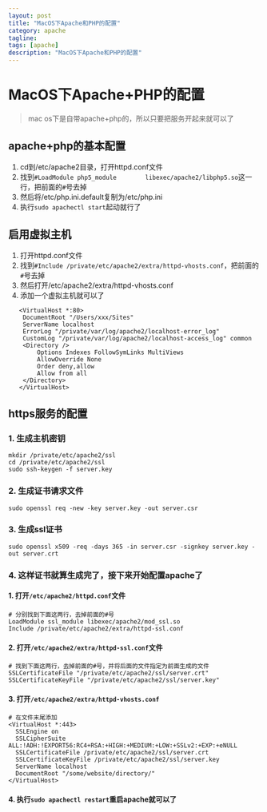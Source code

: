 ```yaml
---
layout: post
title: "MacOS下Apache和PHP的配置"
category: apache
tagline: 
tags: [apache]
description: "MacOS下Apache和PHP的配置"
---
```


# MacOS下Apache+PHP的配置
> mac os下是自带apache+php的，所以只要把服务开起来就可以了

## apache+php的基本配置
1. cd到/etc/apache2目录，打开httpd.conf文件
2. 找到`#LoadModule php5_module        libexec/apache2/libphp5.so`这一行，把前面的`#`号去掉
3. 然后将/etc/php.ini.default复制为/etc/php.ini
4. 执行`sudo apachectl start`起动就行了

## 启用虚拟主机
1. 打开httpd.conf文件
2. 找到`#Include /private/etc/apache2/extra/httpd-vhosts.conf`，把前面的`#`号去掉
3. 然后打开/etc/apache2/extra/httpd-vhosts.conf
4. 添加一个虚拟主机就可以了

```
   <VirtualHost *:80>
    DocumentRoot "/Users/xxx/Sites"
    ServerName localhost
    ErrorLog "/private/var/log/apache2/localhost-error_log"
    CustomLog "/private/var/log/apache2/localhost-access_log" common
    <Directory />
        Options Indexes FollowSymLinks MultiViews
        AllowOverride None
        Order deny,allow
        Allow from all
    </Directory>
   </VirtualHost> 
```

## https服务的配置

### 1. 生成主机密钥
```
mkdir /private/etc/apache2/ssl
cd /private/etc/apache2/ssl
sudo ssh-keygen -f server.key
```

### 2. 生成证书请求文件
```
sudo openssl req -new -key server.key -out server.csr
```

### 3. 生成ssl证书
```
sudo openssl x509 -req -days 365 -in server.csr -signkey server.key -out server.crt
```

### 4. 这样证书就算生成完了，接下来开始配置apache了

#### 1. 打开`/etc/apache2/httpd.conf`文件

```
# 分别找到下面这两行，去掉前面的#号
LoadModule ssl_module libexec/apache2/mod_ssl.so
Include /private/etc/apache2/extra/httpd-ssl.conf
```

#### 2. 打开`/etc/apache2/extra/httpd-ssl.conf`文件
```
# 找到下面这两行，去掉前面的#号，并将后面的文件指定为前面生成的文件
SSLCertificateFile "/private/etc/apache2/ssl/server.crt"
SSLCertificateKeyFile "/private/etc/apache2/ssl/server.key"
```

#### 3. 打开`/etc/apache2/extra/httpd-vhosts.conf`
```
# 在文件末尾添加
<VirtualHost *:443>
  SSLEngine on
  SSLCipherSuite ALL:!ADH:!EXPORT56:RC4+RSA:+HIGH:+MEDIUM:+LOW:+SSLv2:+EXP:+eNULL
  SSLCertificateFile /private/etc/apache2/ssl/server.crt
  SSLCertificateKeyFile /private/etc/apache2/ssl/server.key
  ServerName localhost
  DocumentRoot "/some/website/directory/"
</VirtualHost>
```

#### 4. 执行`sudo apachectl restart`重启apache就可以了
